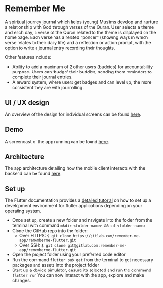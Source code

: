 # Remember Me
A spiritual journey journal which helps (young) Muslims develop and nurture a relationship with God through verses of the Quran. 
User selects a theme and each day, a verse of the Quran related to the theme is displayed on the home page. Each verse has a related “ponder” (showing ways in which verse relates to their daily life) and a reflection or action prompt, with the option to write a journal entry recording their thoughts. 

Other features include:
- Ability to add a maximum of 2 other users (buddies) for accountability purpose. Users can ‘budge’ their buddies, sending them reminders to complete their journal entries. 
- A reward system, where users get badges and can level up, the more consistent they are with journalling.
 
## UI / UX design
An overview of the design for individual screens can be found [here](https://xd.adobe.com/view/871acea6-4249-45a6-ae88-c27273fa5292-d249/). 

## Demo 
A screencast of the app running can be found [here](https://drive.google.com/file/d/1xvQwSBJHmaQasr6lHt0fBJpsy_lYjiIA/view?usp=sharing).

## Architecture 
The app architecture detailing how the mobile client interacts with the backend can be found [here](https://app.lucidchart.com/documents/edit/5d6cd919-3d82-4ada-b7e9-5c2cfc588227/0_0).

## Set up
The Flutter documentation provides a [detailed tutorial](https://flutter.dev/docs/get-started/install) on how to set up a development environment for flutter applications depending on your operating system. 
- Once set up, create a new folder and navigate into the folder from the terminal with command `mkdir <folder-name> && cd <folder-name>`
- Clone the GitHub repo into the folder:
    - Over HTTPS: `$ git clone https://gitlab.com/remember-me-app/rememberme-flutter.git`
    - Over SSH: `$ git clone git@gitlab.com:remember-me-app/rememberme-flutter.git`
- Open the project folder using your preferred code editor 
- Run the command `flutter pub get` from the terminal to get necessary packages and assets into the project folder 
- Start up a device simulator, ensure its selected and run the command `flutter run`
You can now interact with the app, explore and make changes.  